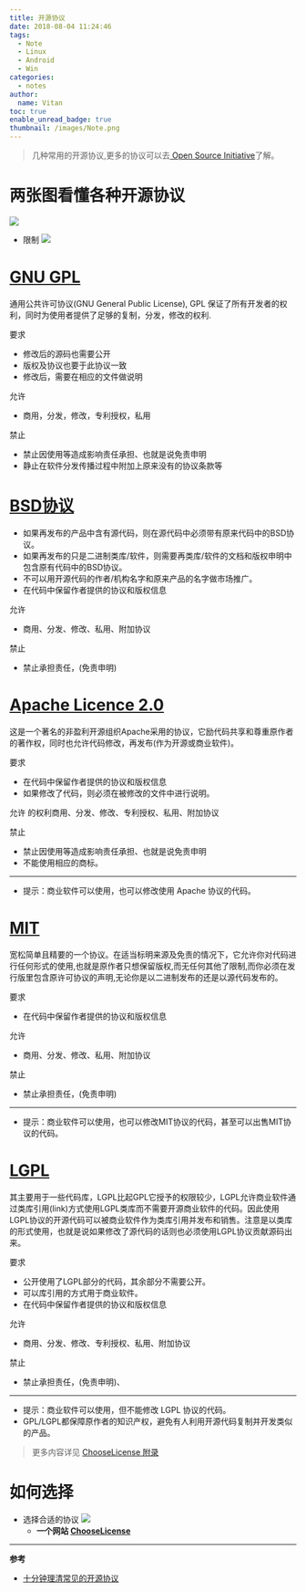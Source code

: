 ```yaml
---
title: 开源协议
date: 2018-08-04 11:24:46
tags:
  - Note
  - Linux
  - Android
  - Win
categories:
  - notes
author:
  name: Vitan
toc: true
enable_unread_badge: true
thumbnail: /images/Note.png
---
```

> 几种常用的开源协议,更多的协议可以去[
Open Source Initiative](https://opensource.org/licenses/alphabetical)了解。

<!--more-->
# 两张图看懂各种开源协议
![](https://ws1.sinaimg.cn/large/d71f8b2fgy1ftxjq8saxij20m80dw3zd.jpg)

- 限制
![](https://ws1.sinaimg.cn/large/d71f8b2fgy1ftxjqhs2z8j20le09uac5.jpg)

# [GNU GPL](https://zh.wikipedia.org/zh/GNU%E5%AE%BD%E9%80%9A%E7%94%A8%E5%85%AC%E5%85%B1%E8%AE%B8%E5%8F%AF%E8%AF%81)

通用公共许可协议(GNU General Public License), GPL 保证了所有开发者的权利，同时为使用者提供了足够的复制，分发，修改的权利.

要求
- 修改后的源码也需要公开
- 版权及协议也要于此协议一致
- 修改后，需要在相应的文件做说明

允许
- 商用，分发，修改，专利授权，私用

禁止
- 禁止因使用等造成影响责任承担、也就是说免责申明
- 静止在软件分发传播过程中附加上原来没有的协议条款等

# [BSD协议](https://zh.wikipedia.org/zh-hans/BSD%E8%AE%B8%E5%8F%AF%E8%AF%81)
- 如果再发布的产品中含有源代码，则在源代码中必须带有原来代码中的BSD协议。
- 如果再发布的只是二进制类库/软件，则需要再类库/软件的文档和版权申明中包含原有代码中的BSD协议。
- 不可以用开源代码的作者/机构名字和原来产品的名字做市场推广。
- 在代码中保留作者提供的协议和版权信息

允许
- 商用、分发、修改、私用、附加协议

禁止
- 禁止承担责任，(免责申明)

# [Apache Licence 2.0](https://zh.wikipedia.org/zh-hans/Apache%E8%AE%B8%E5%8F%AF%E8%AF%81)
这是一个著名的非盈利开源组织Apache采用的协议，它励代码共享和尊重原作者的著作权，同时也允许代码修改，再发布(作为开源或商业软件)。

要求
- 在代码中保留作者提供的协议和版权信息
- 如果修改了代码，则必须在被修改的文件中进行说明。

允许
的权利商用、分发、修改、专利授权、私用、附加协议

禁止
- 禁止因使用等造成影响责任承担、也就是说免责申明
- 不能使用相应的商标。
---
- 提示：商业软件可以使用，也可以修改使用 Apache 协议的代码。

# [MIT](https://zh.wikipedia.org/zh/MIT%E8%A8%B1%E5%8F%AF%E8%AD%89)
宽松简单且精要的一个协议。在适当标明来源及免责的情况下，它允许你对代码进行任何形式的使用,也就是原作者只想保留版权,而无任何其他了限制,而你必须在发行版里包含原许可协议的声明,无论你是以二进制发布的还是以源代码发布的。

要求
- 在代码中保留作者提供的协议和版权信息

允许
- 商用、分发、修改、私用、附加协议

禁止
- 禁止承担责任，(免责申明)
---
- 提示：商业软件可以使用，也可以修改MIT协议的代码，甚至可以出售MIT协议的代码。

# [LGPL](https://baike.baidu.com/item/LGPL)
其主要用于一些代码库，LGPL比起GPL它授予的权限较少，LGPL允许商业软件通过类库引用(link)方式使用LGPL类库而不需要开源商业软件的代码。因此使用LGPL协议的开源代码可以被商业软件作为类库引用并发布和销售。注意是以类库的形式使用，也就是说如果修改了源代码的话则也必须使用LGPL协议贡献源码出来。

要求
- 公开使用了LGPL部分的代码，其余部分不需要公开。
- 可以库引用的方式用于商业软件。
- 在代码中保留作者提供的协议和版权信息

允许
- 商用、分发、修改、专利授权、私用、附加协议

禁止
- 禁止承担责任，(免责申明)、
---
- 提示：商业软件可以使用，但不能修改 LGPL 协议的代码。
- GPL/LGPL都保障原作者的知识产权，避免有人利用开源代码复制并开发类似的产品。

> 更多内容详见 [ChooseLicense 附录](http://choosealicense.online/appendix/)

# 如何选择
- 选择合适的协议
![](https://ws1.sinaimg.cn/large/d71f8b2fgy1ftxjqepb31j20p90wi43t.jpg)
  - **一个网站 [ChooseLicense](http://choosealicense.online/)**

---
**参考**
- [十分钟理清常见的开源协议](https://juejin.im/post/5a0a745b51882531bb6c5389)
